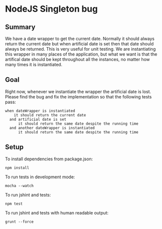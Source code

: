 # NodeJS Singleton bug

## Summary

We have a date wrapper to get the current date. Normally it should always return the current date but when artificial date is set then that date should always be returned.
This is very useful for unit testing. We are instantiating this wrapper in many places of the application, but what we want is that the artifical date should be kept throughout all the instances, no matter how many times
it is instantiated. 

## Goal 

Right now, whenever we instantiate the wrapper the artificial date is lost. Please find the bug and fix the implementation so that the following tests pass:

    when dateWrapper is instantiated
        it should return the current date
      and artificial date is set
          it should return the same date despite the running time
      and another dateWrapper is instantiated
          it should return the same date despite the running time


## Setup
To install dependencies from package.json:

    npm install

To run tests in development mode:

    mocha --watch

To run jshint and tests:

    npm test

To run jshint and tests with human readable output:

    grunt --force
